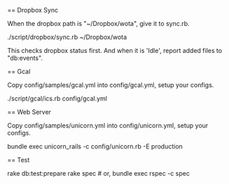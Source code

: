 == Dropbox Sync

When the dropbox path is "~/Dropbox/wota", give it to sync.rb.

  ./script/dropbox/sync.rb ~/Dropbox/wota

This checks dropbox status first.
And when it is 'Idle', report added files to "db:events".


== Gcal

Copy config/samples/gcal.yml into config/gcal.yml, setup your configs.

  ./script/gcal/ics.rb config/gcal.yml


== Web Server

Copy config/samples/unicorn.yml into config/unicorn.yml, setup your configs.

   bundle exec unicorn_rails  -c config/unicorn.rb -E production 


== Test

  rake db:test:prepare
  rake spec
    # or, bundle exec rspec -c spec

